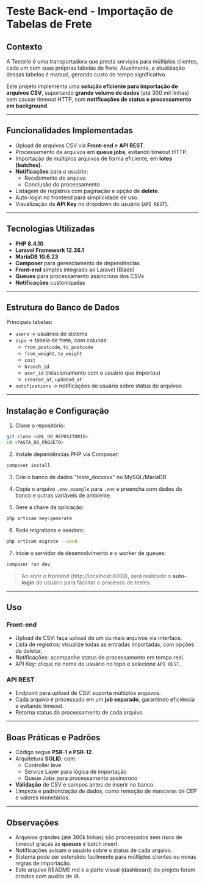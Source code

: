 # Teste Back-end - Importação de Tabelas de Frete

## Contexto
A Testello é uma transportadora que presta serviços para múltiplos clientes, cada um com suas próprias tabelas de frete. Atualmente, a atualização dessas tabelas é manual, gerando custo de tempo significativo.

Este projeto implementa uma **solução eficiente para importação de arquivos CSV**, suportando **grande volume de dados** (até 300 mil linhas) sem causar timeout HTTP, com **notificações de status e processamento em background**.

---

## Funcionalidades Implementadas

- Upload de arquivos CSV via **Front-end** e **API REST**.
- Processamento de arquivos em **queue jobs**, evitando timeout HTTP.
- Importação de múltiplos arquivos de forma eficiente, em **lotes (batches)**.
- **Notificações** para o usuário:
  - Recebimento do arquivo
  - Conclusão do processamento
- Listagem de registros com paginação e opção de **delete**.
- Auto-login no frontend para simplicidade de uso.
- Visualização da **API Key** no dropdown do usuário (`API REST`).

---

## Tecnologias Utilizadas

- **PHP 8.4.10**
- **Laravel Framework 12.36.1**
- **MariaDB 10.6.23**
- **Composer** para gerenciamento de dependências
- **Front-end** simples integrado ao Laravel (Blade)
- **Queues** para processamento assíncrono dos CSVs
- **Notificações** customizadas

---

## Estrutura do Banco de Dados

Principais tabelas:

- `users` → usuários do sistema
- `zips` → tabela de frete, com colunas:
  - `from_postcode`, `to_postcode`
  - `from_weight`, `to_weight`
  - `cost`
  - `branch_id`
  - `user_id` (relacionamento com o usuário que importou)
  - `created_at`, `updated_at`
- `notifications` → notificações do usuário sobre status de arquivos

---

## Instalação e Configuração

1. Clone o repositório:

```bash
git clone <URL_DO_REPOSITORIO>
cd <PASTA_DO_PROJETO>
```

2. Instale dependências PHP via Composer:

```bash
composer install
```

3. Crie o banco de dados "teste_docxxxx" no MySQL/MariaDB

4. Copie o arquivo `.env.example` para `.env` e preencha com dados do banco e outras variáveis de ambiente.

5. Gere a chave da aplicação:

```bash
php artisan key:generate
```

6. Rode migrations e seeders:

```bash
php artisan migrate --seed
```

7. Inicie o servidor de desenvolvimento e o worker de queues:

```bash
composer run dev
```

> Ao abrir o frontend (http://localhost:8000), será realizado o **auto-login** do usuário para facilitar o processo de testes.

---

## Uso

### Front-end

- Upload de CSV: faça upload de um ou mais arquivos via interface.
- Lista de registros: visualize todas as entradas importadas, com opções de deletar.
- Notificações: acompanhe status de processamento em tempo real.
- API Key: clique no nome do usuário no topo e selecione `API REST`.

### API REST

- Endpoint para upload de CSV: suporta múltiplos arquivos.
- Cada arquivo é processado em um **job separado**, garantindo eficiência e evitando timeout.
- Retorna status do processamento de cada arquivo.

---

## Boas Práticas e Padrões

- Código segue **PSR-1 e PSR-12**.
- Arquitetura **SOLID**, com:
  - Controller leve
  - Service Layer para lógica de importação
  - Queue Jobs para processamento assíncrono
- **Validação** de CSV e campos antes de inserir no banco.
- Limpeza e padronização de dados, como remoção de mascaras de CEP e valores monetários.

---

## Observações

- Arquivos grandes (até 300k linhas) são processados sem risco de timeout graças às **queues** e batch insert.
- Notificações avisam o usuário sobre o status de cada arquivo.
- Sistema pode ser extendido facilmente para múltiplos clientes ou novas regras de importação.
- Este arquivo README.md e a parte visual (dashboard) do projeto foram criados com auxilio de IA.
